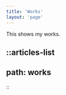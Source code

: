 ```yaml
---
title: 'Works'
layout: 'page'
---
```


This shows my works.

::articles-list
---
path: works
---
::
